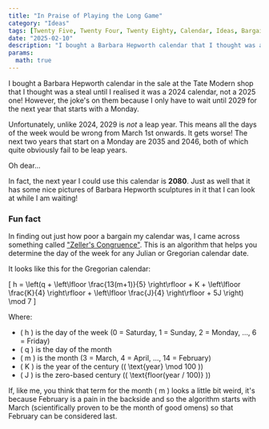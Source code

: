 ```yaml
---
title: "In Praise of Playing the Long Game"
category: "Ideas"
tags: [Twenty Five, Twenty Four, Twenty Eighty, Calendar, Ideas, Bargains]
date: "2025-02-10"
description: "I bought a Barbara Hepworth calendar that I thought was a steal until I realised it was a 2024 calendar."
params:
  math: true
---
```


I bought a Barbara Hepworth calendar in the sale at the Tate Modern shop that I thought was a steal until I realised it was a 2024 calendar, not a 2025 one! However, the joke's on them because I only have to wait until 2029 for the next year that starts with a Monday.

Unfortunately, unlike 2024, 2029 is _not_ a leap year. This means all the days of the week would be wrong from March 1st onwards. It gets worse! The next two years that start on a Monday are 2035 and 2046, both of which quite obviously fail to be leap years.

Oh dear...

<!--more-->

In fact, the next year I could use this calendar is **2080**. Just as well that it has some nice pictures of Barbara Hepworth sculptures in it that I can look at while I am waiting!

### Fun fact

In finding out just how poor a bargain my calendar was, I came across something called ["Zeller's Congruence"](https://en.wikipedia.org/wiki/Zeller%27s_congruence). This is an algorithm that helps you determine the day of the week for any Julian or Gregorian calendar date.

It looks like this for the Gregorian calendar:

\[ h = \left(q + \left\lfloor \frac{13(m+1)}{5} \right\rfloor + K + \left\lfloor \frac{K}{4} \right\rfloor + \left\lfloor \frac{J}{4} \right\rfloor + 5J \right) \mod 7 \]

Where:

- \( h \) is the day of the week (0 = Saturday, 1 = Sunday, 2 = Monday, ..., 6 = Friday)
- \( q \) is the day of the month
- \( m \) is the month (3 = March, 4 = April, ..., 14 = February)
- \( K \) is the year of the century (\( \text{year} \mod 100 \))
- \( J \) is the zero-based century (\( \text{floor(year / 100)} \))

If, like me, you think that term for the month \( m \) looks a little bit weird, it's because February is a pain in the backside and so the algorithm starts with March (scientifically proven to be the month of good omens) so that February can be considered last.

